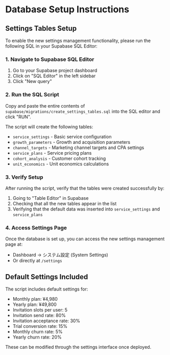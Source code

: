 # Database Setup Instructions

## Settings Tables Setup

To enable the new settings management functionality, please run the following SQL in your Supabase SQL Editor:

### 1. Navigate to Supabase SQL Editor
1. Go to your Supabase project dashboard
2. Click on "SQL Editor" in the left sidebar
3. Click "New query"

### 2. Run the SQL Script
Copy and paste the entire contents of `supabase/migrations/create_settings_tables.sql` into the SQL editor and click "RUN".

The script will create the following tables:
- `service_settings` - Basic service configuration
- `growth_parameters` - Growth and acquisition parameters
- `channel_targets` - Marketing channel targets and CPA settings
- `service_plans` - Service pricing plans
- `cohort_analysis` - Customer cohort tracking
- `unit_economics` - Unit economics calculations

### 3. Verify Setup
After running the script, verify that the tables were created successfully by:
1. Going to "Table Editor" in Supabase
2. Checking that all the new tables appear in the list
3. Verifying that the default data was inserted into `service_settings` and `service_plans`

### 4. Access Settings Page
Once the database is set up, you can access the new settings management page at:
- Dashboard → システム設定 (System Settings)
- Or directly at `/settings`

## Default Settings Included

The script includes default settings for:
- Monthly plan: ¥4,980
- Yearly plan: ¥49,800  
- Invitation slots per user: 5
- Invitation send rate: 80%
- Invitation acceptance rate: 30%
- Trial conversion rate: 15%
- Monthly churn rate: 5%
- Yearly churn rate: 20%

These can be modified through the settings interface once deployed.